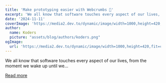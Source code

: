 ```yaml
---
title: 'Make prototyping easier with Webcrumbs 🤩'
excerpt: 'We all know that software touches every aspect of our lives, from the moment we wake up until we...'
date: '2024-11-11'
coverImage: 'https://media2.dev.to/dynamic/image/width=1000,height=420,fit=cover,gravity=auto,format=auto/https%3A%2F%2Fdev-to-uploads.s3.amazonaws.com%2Fuploads%2Farticles%2Fxnc68l3xwrj16kudqf4g.gif'
author:
  name: Koders
  picture: "assets/blog/authors/koders.png"
ogImage:
  url: 'https://media2.dev.to/dynamic/image/width=1000,height=420,fit=cover,gravity=auto,format=auto/https%3A%2F%2Fdev-to-uploads.s3.amazonaws.com%2Fuploads%2Farticles%2Fxnc68l3xwrj16kudqf4g.gif'
---
```


We all know that software touches every aspect of our lives, from the moment we wake up until we...

[Read more](https://dev.to/arindam_1729/make-prototyping-easier-with-webcrumbs-4lak)
